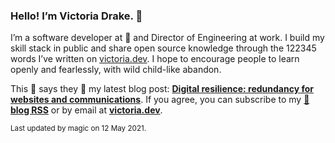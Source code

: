 ### Hello! I’m Victoria Drake. 👋

I’m a software developer at 💜 and Director of Engineering at work. I build my skill stack in public and share open source knowledge through the 122345 words I’ve written on [victoria.dev](https://victoria.dev). I hope to encourage people to learn openly and fearlessly, with wild child-like abandon.

This 🐹 says they 🎉 my latest blog post: **[Digital resilience: redundancy for websites and communications](https://victoria.dev/blog/digital-resilience-redundancy-for-websites-and-communications/)**. If you agree, you can subscribe to my [📡 **blog RSS**](https://victoria.dev/index.xml) or by email at [**victoria.dev**](https://victoria.dev).

<sub>Last updated by magic on 12 May 2021.</sub>
